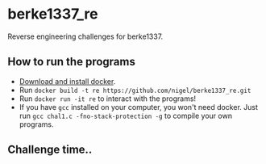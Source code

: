 # berke1337_re
Reverse engineering challenges for berke1337.

## How to run the programs 
- [Download and install docker](https://docs.docker.com/get-docker/).
- Run `docker build -t re https://github.com/nigel/berke1337_re.git`
- Run `docker run -it re` to interact with the programs!
- If you have `gcc` installed on your computer, you won't need docker. Just run `gcc chal1.c -fno-stack-protection -g` to compile your own programs.


## Challenge time..


